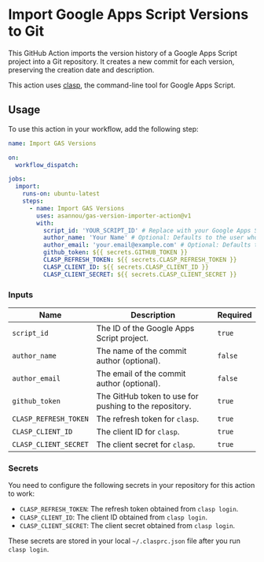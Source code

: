 # Import Google Apps Script Versions to Git

This GitHub Action imports the version history of a Google Apps Script project into a Git repository. It creates a new commit for each version, preserving the creation date and description.

This action uses [clasp](https://github.com/google/clasp), the command-line tool for Google Apps Script.

## Usage

To use this action in your workflow, add the following step:

```yaml
name: Import GAS Versions

on:
  workflow_dispatch:

jobs:
  import:
    runs-on: ubuntu-latest
    steps:
      - name: Import GAS Versions
        uses: asannou/gas-version-importer-action@v1
        with:
          script_id: 'YOUR_SCRIPT_ID' # Replace with your Google Apps Script ID
          author_name: 'Your Name' # Optional: Defaults to the user who triggered the workflow
          author_email: 'your.email@example.com' # Optional: Defaults to the user who triggered the workflow
          github_token: ${{ secrets.GITHUB_TOKEN }}
          CLASP_REFRESH_TOKEN: ${{ secrets.CLASP_REFRESH_TOKEN }}
          CLASP_CLIENT_ID: ${{ secrets.CLASP_CLIENT_ID }}
          CLASP_CLIENT_SECRET: ${{ secrets.CLASP_CLIENT_SECRET }}
```

### Inputs

| Name                  | Description                                       | Required |
| --------------------- | ------------------------------------------------- | -------- |
| `script_id`           | The ID of the Google Apps Script project.         | `true`   |
| `author_name`         | The name of the commit author (optional).         | `false`  |
| `author_email`        | The email of the commit author (optional).        | `false`  |
| `github_token`        | The GitHub token to use for pushing to the repository. | `true`   |
| `CLASP_REFRESH_TOKEN` | The refresh token for `clasp`.                    | `true`   |
| `CLASP_CLIENT_ID`     | The client ID for `clasp`.                        | `true`   |
| `CLASP_CLIENT_SECRET` | The client secret for `clasp`.                    | `true`   |

### Secrets

You need to configure the following secrets in your repository for this action to work:

*   `CLASP_REFRESH_TOKEN`: The refresh token obtained from `clasp login`.
*   `CLASP_CLIENT_ID`: The client ID obtained from `clasp login`.
*   `CLASP_CLIENT_SECRET`: The client secret obtained from `clasp login`.

These secrets are stored in your local `~/.clasprc.json` file after you run `clasp login`.